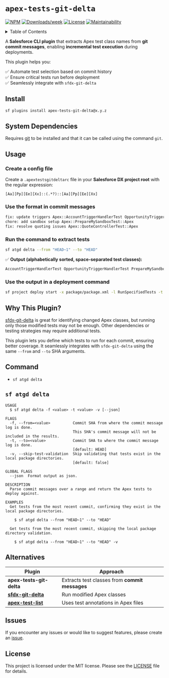 # `apex-tests-git-delta`

[![NPM](https://img.shields.io/npm/v/apex-tests-git-delta.svg?label=apex-tests-git-delta)](https://www.npmjs.com/package/apex-tests-git-delta) 
[![Downloads/week](https://img.shields.io/npm/dw/apex-tests-git-delta.svg)](https://npmjs.org/package/apex-tests-git-delta) 
[![License](https://img.shields.io/badge/License-MIT-yellow.svg)](https://raw.githubusercontent.com/mcarvin8/apex-tests-git-delta/main/LICENSE.md)
[![Maintainability](https://qlty.sh/badges/00358247-0030-4cd2-b5c0-2b5553bdf0a6/maintainability.svg)](https://qlty.sh/gh/mcarvin8/projects/apex-tests-git-delta)

<!-- TABLE OF CONTENTS -->
<details>
  <summary>Table of Contents</summary>

- [Install](#install)
- [System Dependencies](#system-dependencies)
- [Usage](#usage)
  - [Create a config file](#create-a-config-file)
  - [Use the format in commit messages](#use-the-format-in-commit-message)
  - [Run the command to extract tests](#run-the-command-to-extract-tests)
  - [Use the output in a deployment command](#use-the-output-in-a-deployment-command)
- [Why This Plugin?](#why-this-plugin)
- [Command](#command)
  - [`sf atgd delta`](#sf-atgd-delta)
- [Alternatives](#alternatives)
- [Issues](#issues)
- [License](#license)
</details>

A **Salesforce CLI plugin** that extracts Apex test class names from **git commit messages**, enabling **incremental test execution** during deployments.

This plugin helps you:

✅ Automate test selection based on commit history  
✅ Ensure critical tests run before deployment  
✅ Seamlessly integrate with `sfdx-git-delta`

## Install

```bash
sf plugins install apex-tests-git-delta@x.y.z
```

## System Dependencies

Requires [git](https://git-scm.com/downloads) to be installed and that it can be called using the command `git`.

## Usage

### Create a config file

Create a `.apextestsgitdeltarc` file in your **Salesforce DX project root** with the regular expression:

```regex
[Aa][Pp][Ee][Xx]::(.*?)::[Aa][Pp][Ee][Xx]
```

### Use the format in commit messages

```bash
fix: update triggers Apex::AccountTriggerHandlerTest OpportunityTriggerHandlerTest::Apex
chore: add sandbox setup Apex::PrepareMySandboxTest::Apex
fix: resolve quoting issues Apex::QuoteControllerTest::Apex
```

### Run the command to extract tests

```bash
sf atgd delta --from "HEAD~1" --to "HEAD"
```

✅ **Output (alphabetically sorted, space-separated test classes):**

```bash
AccountTriggerHandlerTest OpportunityTriggerHandlerTest PrepareMySandboxTest QuoteControllerTest
```

### Use the output in a deployment command

```bash
sf project deploy start -x package/package.xml -l RunSpecifiedTests -t $(sf atgd delta --from "HEAD~1" --to "HEAD")
```

## Why This Plugin?

[sfdx-git-delta](https://github.com/scolladon/sfdx-git-delta) is great for identifying changed Apex classes, but running only those modified tests may not be enough. Other dependencies or testing strategies may require additional tests.

This plugin lets you define which tests to run for each commit, ensuring better coverage. It seamlessly integrates with `sfdx-git-delta` using the same `--from` and `--to` SHA arguments.

## Command

- `sf atgd delta`

## `sf atgd delta`

```
USAGE
  $ sf atgd delta -f <value> -t <value> -v [--json]

FLAGS
  -f, --from=<value>          Commit SHA from where the commit message log is done.
                              This SHA's commit message will not be included in the results.
  -t, --to=<value>            Commit SHA to where the commit message log is done.
                              [default: HEAD]
  -v, --skip-test-validation  Skip validating that tests exist in the local package directories.
                              [default: false]

GLOBAL FLAGS
  --json  Format output as json.

DESCRIPTION
  Parse commit messages over a range and return the Apex tests to deploy against.

EXAMPLES
  Get tests from the most recent commit, confirming they exist in the local package directories.

    $ sf atgd delta --from "HEAD~1" --to "HEAD"

  Get tests from the most recent commit, skipping the local package directory validation.

    $ sf atgd delta --from "HEAD~1" --to "HEAD" -v
```

## Alternatives

| Plugin                                                                | Approach                                       |
| --------------------------------------------------------------------- | ---------------------------------------------- |
| **apex-tests-git-delta**                                              | Extracts test classes from **commit messages** |
| **[sfdx-git-delta](https://github.com/scolladon/sfdx-git-delta)**     | Run modified Apex classes                      |
| **[apex-test-list](https://github.com/renatoliveira/apex-test-list)** | Uses test annotations in Apex files            |

## Issues

If you encounter any issues or would like to suggest features, please create an [issue](https://github.com/mcarvin8/apex-tests-git-delta/issues).

## License

This project is licensed under the MIT license. Please see the [LICENSE](https://raw.githubusercontent.com/mcarvin8/apex-tests-git-delta/main/LICENSE.md) file for details.
